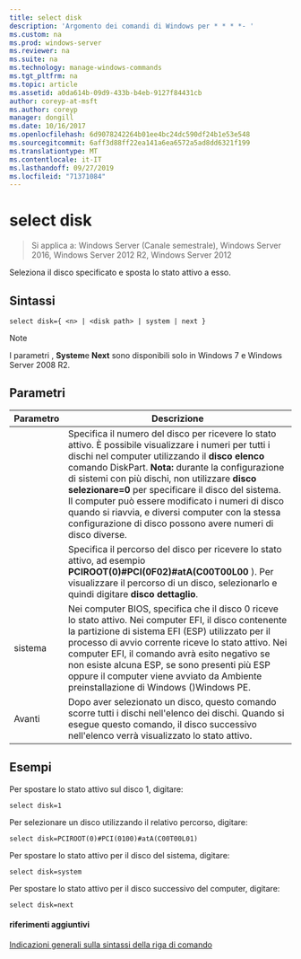 ```yaml
---
title: select disk
description: 'Argomento dei comandi di Windows per * * * *- '
ms.custom: na
ms.prod: windows-server
ms.reviewer: na
ms.suite: na
ms.technology: manage-windows-commands
ms.tgt_pltfrm: na
ms.topic: article
ms.assetid: a0da614b-09d9-433b-b4eb-9127f84431cb
author: coreyp-at-msft
ms.author: coreyp
manager: dongill
ms.date: 10/16/2017
ms.openlocfilehash: 6d9078242264b01ee4bc24dc590df24b1e53e548
ms.sourcegitcommit: 6aff3d88ff22ea141a6ea6572a5ad8dd6321f199
ms.translationtype: MT
ms.contentlocale: it-IT
ms.lasthandoff: 09/27/2019
ms.locfileid: "71371084"
---
```

# <a name="select-disk"></a>select disk

>Si applica a: Windows Server (Canale semestrale), Windows Server 2016, Windows Server 2012 R2, Windows Server 2012

Seleziona il disco specificato e sposta lo stato attivo a esso.  
  
  
  
## <a name="syntax"></a>Sintassi  
  
```  
select disk={ <n> | <disk path> | system | next }  
```  
  
> [!NOTE]  
> I parametri **<disk path>** , **System**e **Next** sono disponibili solo in Windows 7 e Windows Server 2008 R2.  
  
## <a name="parameters"></a>Parametri  
  
|  Parametro  |                                                                                                                                                                                                            Descrizione                                                                                                                                                                                                            |
|-------------|-----------------------------------------------------------------------------------------------------------------------------------------------------------------------------------------------------------------------------------------------------------------------------------------------------------------------------------------------------------------------------------------------------------------------------------|
|     <n>     | Specifica il numero del disco per ricevere lo stato attivo. È possibile visualizzare i numeri per tutti i dischi nel computer utilizzando il **disco elenco** comando DiskPart. **Nota:** durante la configurazione di sistemi con più dischi, non utilizzare **disco selezionare\=0** per specificare il disco del sistema. Il computer può essere modificato i numeri di disco quando si riavvia, e diversi computer con la stessa configurazione di disco possono avere numeri di disco diverse. |
| <disk path> |                                                                                                                 Specifica il percorso del disco per ricevere lo stato attivo, ad esempio **PCIROOT\(0\)\#PCI\(0F02\)\#atA\(C00T00L00** \). Per visualizzare il percorso di un disco, selezionarlo e quindi digitare **disco dettaglio**.                                                                                                                  |
|   sistema    |                                 Nei computer BIOS, specifica che il disco 0 riceve lo stato attivo. Nei computer EFI, il disco contenente la partizione di sistema EFI \(ESP\) utilizzato per il processo di avvio corrente riceve lo stato attivo. Nei computer EFI, il comando avrà esito negativo se non esiste alcuna ESP, se sono presenti più ESP oppure il computer viene avviato da Ambiente preinstallazione di Windows \(\)Windows PE.                                  |
|    Avanti     |                                                                                                                                     Dopo aver selezionato un disco, questo comando scorre tutti i dischi nell'elenco dei dischi. Quando si esegue questo comando, il disco successivo nell'elenco verrà visualizzato lo stato attivo.                                                                                                                                      |
  
## <a name="BKMK_examples"></a>Esempi  
Per spostare lo stato attivo sul disco 1, digitare:  
  
```  
select disk=1  
```  
  
Per selezionare un disco utilizzando il relativo percorso, digitare:  
  
```  
select disk=PCIROOT(0)#PCI(0100)#atA(C00T00L01)  
```  
  
Per spostare lo stato attivo per il disco del sistema, digitare:  
  
```  
select disk=system  
```  
  
Per spostare lo stato attivo per il disco successivo del computer, digitare:  
  
```  
select disk=next  
```  
  
#### <a name="additional-references"></a>riferimenti aggiuntivi  
[Indicazioni generali sulla sintassi della riga di comando](command-line-syntax-key.md)  
  

  

